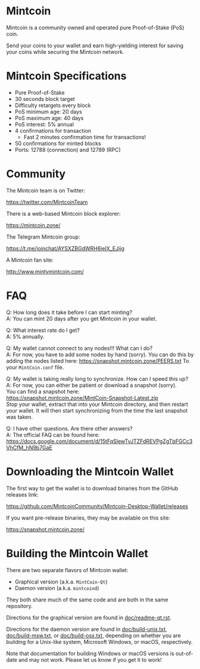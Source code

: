 # Mintcoin

Mintcoin is a community owned and operated pure Proof-of-Stake (PoS)
coin. 

Send your coins to your wallet and earn high-yielding interest for
saving your coins while securing the Mintcoin network. 

# Mintcoin Specifications

* Pure Proof-of-Stake
* 30 seconds block target
* Difficulty retargets every block
* PoS minimum age: 20 days
* PoS maximum age: 40 days
* PoS interest: 5% annual
* 4 confirmations for transaction
  * Fast 2 minutes confirmation time for transactions!
* 50 confirmations for minted blocks
* Ports: 12788 (connection) and 12789 (RPC)

# Community 

The Mintcoin team is on Twitter:

https://twitter.com/MintcoinTeam

There is a web-based Mintcoin block explorer:

https://mintcoin.zone/

The Telegram Mintcoin group:

https://t.me/joinchat/AYSXZBGdWRH6jeIX_EJijg

A Mintcoin fan site:

http://www.mintymintcoin.com/

# FAQ

Q: How long does it take before I can start minting?  
A: You can mint 20 days after you get Mintcoin in your wallet.

Q: What interest rate do I get?  
A: 5% annually.

Q: My wallet cannot connect to any nodes!!! What can I do?  
A: For now, you have to add some nodes by hand (sorry). You can do
   this by adding the nodes listed here:
     https://snapshot.mintcoin.zone/PEERS.txt
   To your `MintCoin.conf` file.

Q: My wallet is taking really long to synchronize. How can I speed this up?  
A: For now, you can either be patient or download a snapshot (sorry).  
   You can find a snapshot here:  
     https://snapshot.mintcoin.zone/MintCoin-Snapshot-Latest.zip  
   Stop your wallet, extract that into your Mintcoin directory, and 
   then restart your wallet. It will then start synchronizing from the
   time the last snapshot was taken.

Q: I have other questions. Are there other answers?   
A: The official FAQ can be found here:  
   https://docs.google.com/document/d/15tFqSIewTvJTZFdREVPgZgTbFGCc3VhCfM_hN9b7GaE

# Downloading the Mintcoin Wallet

The first way to get the wallet is to download binaries from the
GitHub releases link:

https://github.com/MintcoinCommunity/Mintcoin-Desktop-Wallet/releases

If you want pre-release binaries, they may be available on this site:

https://snapshot.mintcoin.zone/

# Building the Mintcoin Wallet

There are two separate flavors of Mintcoin wallet:

* Graphical version (a.k.a. `MintCoin-Qt`)
* Daemon version (a.k.a. `mintcoind`)

They both share much of the same code and are both in the same
repository.

Directions for the graphical version are found in
[doc/readme-qt.rst](doc/readme-qt.rst).

Directions for the daemon version are found in
[doc/build-unix.txt](doc/build-unix.txt),
[doc/build-msw.txt](doc/build-msw.txt), or
[doc/build-osx.txt](doc/build-osx.txt), depending on whether you are
building for a Unix-like system, Microsoft Windows, or macOS,
respectively.

Note that documentation for building Windows or macOS versions is
out-of-date and may not work. Please let us know if you get it to
work!
